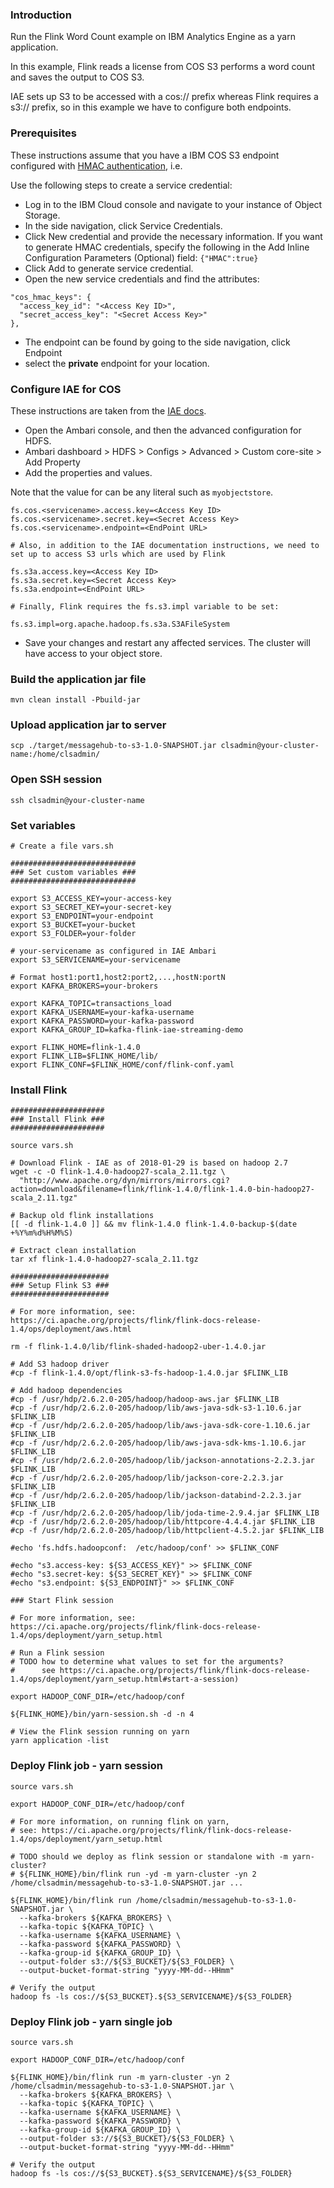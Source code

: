 
### Introduction

Run the Flink Word Count example on IBM Analytics Engine as a yarn application.  

In this example, Flink reads a license from COS S3 performs a word count and saves the output to COS S3.

IAE sets up S3 to be accessed with a cos:// prefix whereas Flink requires a s3:// prefix, so in this example we have to configure both endpoints.

### Prerequisites

These instructions assume that you have a IBM COS S3 endpoint configured with [HMAC authentication](https://console.bluemix.net/docs/services/cloud-object-storage/iam/service-credentials.html#service-credentials), i.e.

Use the following steps to create a service credential:

 - Log in to the IBM Cloud console and navigate to your instance of Object Storage.
 - In the side navigation, click Service Credentials.
 - Click New credential and provide the necessary information. If you want to generate HMAC credentials, specify the following in the Add Inline Configuration Parameters (Optional) field: `{"HMAC":true}`
 - Click Add to generate service credential.
 - Open the new service credentials and find the attributes:
 
```
"cos_hmac_keys": {
  "access_key_id": "<Access Key ID>",
  "secret_access_key": "<Secret Access Key>"
},
```
 - The endpoint can be found by going to the side navigation, click Endpoint
 - select the **private** endpoint for your location.

### Configure IAE for COS

These instructions are taken from the [IAE docs](https://console.bluemix.net/docs/services/AnalyticsEngine/configure-COS-S3-object-storage.html#configuring-clusters-to-work-with-ibm-cos-s3-object-stores).

 - Open the Ambari console, and then the advanced configuration for HDFS.
 - Ambari dashboard > HDFS > Configs > Advanced > Custom core-site > Add Property
 - Add the properties and values.
 
 Note that the value for <servicename> can be any literal such as `myobjectstore`.

```
fs.cos.<servicename>.access.key=<Access Key ID>
fs.cos.<servicename>.secret.key=<Secret Access Key>
fs.cos.<servicename>.endpoint=<EndPoint URL>

# Also, in addition to the IAE documentation instructions, we need to set up to access S3 urls which are used by Flink

fs.s3a.access.key=<Access Key ID>
fs.s3a.secret.key=<Secret Access Key>
fs.s3a.endpoint=<EndPoint URL>

# Finally, Flink requires the fs.s3.impl variable to be set:

fs.s3.impl=org.apache.hadoop.fs.s3a.S3AFileSystem
```

 - Save your changes and restart any affected services. The cluster will have access to your object store.
 
### Build the application jar file

    mvn clean install -Pbuild-jar
    
### Upload application jar to server

    scp ./target/messagehub-to-s3-1.0-SNAPSHOT.jar clsadmin@your-cluster-name:/home/clsadmin/

### Open SSH session

    ssh clsadmin@your-cluster-name
    
### Set variables

    # Create a file vars.sh

    ############################
    ### Set custom variables ###
    ############################

    export S3_ACCESS_KEY=your-access-key
    export S3_SECRET_KEY=your-secret-key
    export S3_ENDPOINT=your-endpoint
    export S3_BUCKET=your-bucket
    export S3_FOLDER=your-folder
    
    # your-servicename as configured in IAE Ambari
    export S3_SERVICENAME=your-servicename
    
    # Format host1:port1,host2:port2,...,hostN:portN
    export KAFKA_BROKERS=your-brokers
    
    export KAFKA_TOPIC=transactions_load
    export KAFKA_USERNAME=your-kafka-username
    export KAFKA_PASSWORD=your-kafka-password
    export KAFKA_GROUP_ID=kafka-flink-iae-streaming-demo
    
    export FLINK_HOME=flink-1.4.0
    export FLINK_LIB=$FLINK_HOME/lib/
    export FLINK_CONF=$FLINK_HOME/conf/flink-conf.yaml

### Install Flink

    #####################
    ### Install Flink ###
    #####################
    
    source vars.sh

    # Download Flink - IAE as of 2018-01-29 is based on hadoop 2.7
    wget -c -O flink-1.4.0-hadoop27-scala_2.11.tgz \
      "http://www.apache.org/dyn/mirrors/mirrors.cgi?action=download&filename=flink/flink-1.4.0/flink-1.4.0-bin-hadoop27-scala_2.11.tgz"

    # Backup old flink installations
    [[ -d flink-1.4.0 ]] && mv flink-1.4.0 flink-1.4.0-backup-$(date +%Y%m%d%H%M%S)
    
    # Extract clean installation
    tar xf flink-1.4.0-hadoop27-scala_2.11.tgz
  
    ######################
    ### Setup Flink S3 ###
    ######################
    
    # For more information, see: https://ci.apache.org/projects/flink/flink-docs-release-1.4/ops/deployment/aws.html
    
    rm -f flink-1.4.0/lib/flink-shaded-hadoop2-uber-1.4.0.jar
    
    # Add S3 hadoop driver
    #cp -f flink-1.4.0/opt/flink-s3-fs-hadoop-1.4.0.jar $FLINK_LIB
    
    # Add hadoop dependencies
    #cp -f /usr/hdp/2.6.2.0-205/hadoop/hadoop-aws.jar $FLINK_LIB
    #cp -f /usr/hdp/2.6.2.0-205/hadoop/lib/aws-java-sdk-s3-1.10.6.jar $FLINK_LIB
    #cp -f /usr/hdp/2.6.2.0-205/hadoop/lib/aws-java-sdk-core-1.10.6.jar $FLINK_LIB
    #cp -f /usr/hdp/2.6.2.0-205/hadoop/lib/aws-java-sdk-kms-1.10.6.jar $FLINK_LIB
    #cp -f /usr/hdp/2.6.2.0-205/hadoop/lib/jackson-annotations-2.2.3.jar $FLINK_LIB
    #cp -f /usr/hdp/2.6.2.0-205/hadoop/lib/jackson-core-2.2.3.jar $FLINK_LIB
    #cp -f /usr/hdp/2.6.2.0-205/hadoop/lib/jackson-databind-2.2.3.jar $FLINK_LIB
    #cp -f /usr/hdp/2.6.2.0-205/hadoop/lib/joda-time-2.9.4.jar $FLINK_LIB
    #cp -f /usr/hdp/2.6.2.0-205/hadoop/lib/httpcore-4.4.4.jar $FLINK_LIB
    #cp -f /usr/hdp/2.6.2.0-205/hadoop/lib/httpclient-4.5.2.jar $FLINK_LIB
    
    #echo 'fs.hdfs.hadoopconf:  /etc/hadoop/conf' >> $FLINK_CONF
    
    #echo "s3.access-key: ${S3_ACCESS_KEY}" >> $FLINK_CONF
    #echo "s3.secret-key: ${S3_SECRET_KEY}" >> $FLINK_CONF
    #echo "s3.endpoint: ${S3_ENDPOINT}" >> $FLINK_CONF
    
    ### Start Flink session

    # For more information, see: https://ci.apache.org/projects/flink/flink-docs-release-1.4/ops/deployment/yarn_setup.html

    # Run a Flink session
    # TODO how to determine what values to set for the arguments?
    #      see https://ci.apache.org/projects/flink/flink-docs-release-1.4/ops/deployment/yarn_setup.html#start-a-session)
    
    export HADOOP_CONF_DIR=/etc/hadoop/conf
   
    ${FLINK_HOME}/bin/yarn-session.sh -d -n 4

    # View the Flink session running on yarn
    yarn application -list

### Deploy Flink job - yarn session

    source vars.sh

    export HADOOP_CONF_DIR=/etc/hadoop/conf

    # For more information, on running flink on yarn, 
    # see: https://ci.apache.org/projects/flink/flink-docs-release-1.4/ops/deployment/yarn_setup.html
    
    # TODO should we deploy as flink session or standalone with -m yarn-cluster?
    # ${FLINK_HOME}/bin/flink run -yd -m yarn-cluster -yn 2 /home/clsadmin/messagehub-to-s3-1.0-SNAPSHOT.jar ...
       
    ${FLINK_HOME}/bin/flink run /home/clsadmin/messagehub-to-s3-1.0-SNAPSHOT.jar \
      --kafka-brokers ${KAFKA_BROKERS} \
      --kafka-topic ${KAFKA_TOPIC} \
      --kafka-username ${KAFKA_USERNAME} \
      --kafka-password ${KAFKA_PASSWORD} \
      --kafka-group-id ${KAFKA_GROUP_ID} \
      --output-folder s3://${S3_BUCKET}/${S3_FOLDER} \
      --output-bucket-format-string "yyyy-MM-dd--HHmm"

    # Verify the output
    hadoop fs -ls cos://${S3_BUCKET}.${S3_SERVICENAME}/${S3_FOLDER}

### Deploy Flink job - yarn single job

    source vars.sh

    export HADOOP_CONF_DIR=/etc/hadoop/conf

    ${FLINK_HOME}/bin/flink run -m yarn-cluster -yn 2 /home/clsadmin/messagehub-to-s3-1.0-SNAPSHOT.jar \
      --kafka-brokers ${KAFKA_BROKERS} \
      --kafka-topic ${KAFKA_TOPIC} \
      --kafka-username ${KAFKA_USERNAME} \
      --kafka-password ${KAFKA_PASSWORD} \
      --kafka-group-id ${KAFKA_GROUP_ID} \
      --output-folder s3://${S3_BUCKET}/${S3_FOLDER} \
      --output-bucket-format-string "yyyy-MM-dd--HHmm"

    # Verify the output
    hadoop fs -ls cos://${S3_BUCKET}.${S3_SERVICENAME}/${S3_FOLDER}
